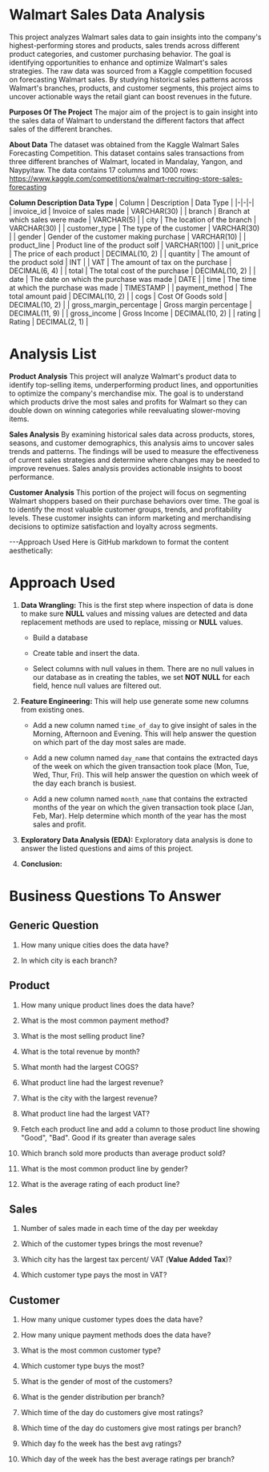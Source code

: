 # Walmart Sales Data Analysis

This project analyzes Walmart sales data to gain insights into the company's highest-performing stores and products, sales trends across different product categories, and customer purchasing behavior. The goal is identifying opportunities to enhance and optimize Walmart's sales strategies. The raw data was sourced from a Kaggle competition focused on forecasting Walmart sales. By studying historical sales patterns across Walmart's branches, products, and customer segments, this project aims to uncover actionable ways the retail giant can boost revenues in the future. 


**Purposes Of The Project**
The major aim of the project is to gain insight into the sales data of Walmart to understand the different factors that affect sales of the different branches.

**About Data**
The dataset was obtained from the Kaggle Walmart Sales Forecasting Competition. This dataset contains sales transactions from three different branches of Walmart, located in Mandalay, Yangon, and Naypyitaw. The data contains 17 columns and 1000 rows:
https://www.kaggle.com/competitions/walmart-recruiting-store-sales-forecasting

**Column	Description	Data Type**
| Column | Description | Data Type |
|-|-|-|  
| invoice_id | Invoice of sales made | VARCHAR(30) |
| branch | Branch at which sales were made | VARCHAR(5) |
| city | The location of the branch | VARCHAR(30) |
| customer_type | The type of the customer | VARCHAR(30) |
| gender | Gender of the customer making purchase | VARCHAR(10) |
| product_line | Product line of the product solf | VARCHAR(100) |
| unit_price | The price of each product | DECIMAL(10, 2) |
| quantity | The amount of the product sold | INT |
| VAT | The amount of tax on the purchase | DECIMAL(6, 4) |
| total | The total cost of the purchase | DECIMAL(10, 2) |
| date | The date on which the purchase was made | DATE |
| time | The time at which the purchase was made | TIMESTAMP | 
| payment_method | The total amount paid | DECIMAL(10, 2) |
| cogs | Cost Of Goods sold | DECIMAL(10, 2) |
| gross_margin_percentage | Gross margin percentage | DECIMAL(11, 9) |
| gross_income | Gross Income | DECIMAL(10, 2) |
| rating | Rating | DECIMAL(2, 1) |

# Analysis List

**Product Analysis**
This project will analyze Walmart's product data to identify top-selling items, underperforming product lines, and opportunities to optimize the company's merchandise mix. The goal is to understand which products drive the most sales and profits for Walmart so they can double down on winning categories while reevaluating slower-moving items.

**Sales Analysis**
By examining historical sales data across products, stores, seasons, and customer demographics, this analysis aims to uncover sales trends and patterns. The findings will be used to measure the effectiveness of current sales strategies and determine where changes may be needed to improve revenues. Sales analysis provides actionable insights to boost performance.

**Customer Analysis**
This portion of the project will focus on segmenting Walmart shoppers based on their purchase behaviors over time. The goal is to identify the most valuable customer groups, trends, and profitability levels. These customer insights can inform marketing and merchandising decisions to optimize satisfaction and loyalty across segments.

---Approach Used
Here is GitHub markdown to format the content aesthetically:

# Approach Used

1. **Data Wrangling:** This is the first step where inspection of data is done to make sure **NULL** values and missing values are detected and data replacement methods are used to replace, missing or **NULL** values.

    - Build a database
    
    - Create table and insert the data.
    
    - Select columns with null values in them. There are no null values in our database as in creating the tables, we set **NOT NULL** for each field, hence null values are filtered out.
    
2. **Feature Engineering:** This will help use generate some new columns from existing ones.

    - Add a new column named `time_of_day` to give insight of sales in the Morning, Afternoon and Evening. This will help answer the question on which part of the day most sales are made.
    
    - Add a new column named `day_name` that contains the extracted days of the week on which the given transaction took place (Mon, Tue, Wed, Thur, Fri). This will help answer the question on which week of the day each branch is busiest.
    
    - Add a new column named `month_name` that contains the extracted months of the year on which the given transaction took place (Jan, Feb, Mar). Help determine which month of the year has the most sales and profit.
    
3. **Exploratory Data Analysis (EDA):** Exploratory data analysis is done to answer the listed questions and aims of this project.

4. **Conclusion:**

# Business Questions To Answer

## Generic Question

1. How many unique cities does the data have?

2. In which city is each branch?

## Product 

1. How many unique product lines does the data have?

2. What is the most common payment method? 

3. What is the most selling product line?

4. What is the total revenue by month?

5. What month had the largest COGS? 

6. What product line had the largest revenue?

7. What is the city with the largest revenue? 

8. What product line had the largest VAT?

9. Fetch each product line and add a column to those product line showing "Good", "Bad". Good if its greater than average sales  

10. Which branch sold more products than average product sold?

11. What is the most common product line by gender?

12. What is the average rating of each product line?

## Sales

1. Number of sales made in each time of the day per weekday

2. Which of the customer types brings the most revenue?

3. Which city has the largest tax percent/ VAT (**Value Added Tax**)?

4. Which customer type pays the most in VAT?

## Customer

1. How many unique customer types does the data have?

2. How many unique payment methods does the data have?

3. What is the most common customer type? 

4. Which customer type buys the most?

5. What is the gender of most of the customers?

6. What is the gender distribution per branch? 

7. Which time of the day do customers give most ratings?

8. Which time of the day do customers give most ratings per branch?

9. Which day fo the week has the best avg ratings?

10. Which day of the week has the best average ratings per branch?


